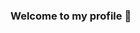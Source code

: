 ### Welcome to my profile 👋

<!--
**nadia506/nadia506** is a ✨ _special_ ✨ repository because its `README.md` (this file) appears on your GitHub profile.

Hi! I'm Bokyung Nadia Kim, a current Master's student in Engineering Management with a focus on cybersecurity and data science at Johns Hopkins University. During my undergraduate studies at Johns Hopkins University, where I dual-majored in Computer Science and Neuroscience, I concentrated on Human-Computer Interaction (HCI) research and worked as a full-stack software developer. Currently, I am expanding my knowledge in machine learning, deep learning, and AI. 




Here are some ideas to get you started:

- 🔭 I’m currently working on ...
- 🌱 I’m currently learning ...
- 👯 I’m looking to collaborate on ...
- 🤔 I’m looking for help with ...
- 💬 Ask me about ...
- 📫 How to reach me: ...
- 😄 Pronouns: ...
- ⚡ Fun fact: ...
-->
